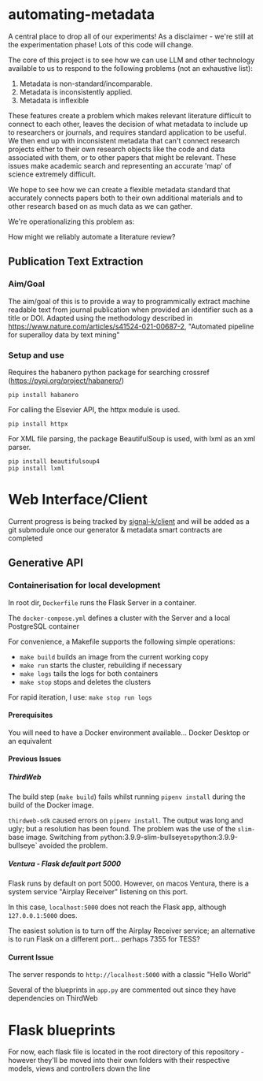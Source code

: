 # automating-metadata

A central place to drop all of our experiments! As a disclaimer - we're still at the experimentation phase! Lots of this code will change. 

The core of this project is to see how we can use LLM and other technology available to us to respond to the following problems (not an exhaustive list): 

1. Metadata is non-standard/incomparable. 
2. Metadata is inconsistently applied.
3. Metadata is inflexible

These features create a problem which makes relevant literature difficult to connect to each other, leaves the decision of what metadata to include up to researchers or journals, and requires standard application to be useful. We then end up with inconsistent metadata that can't connect research projects either to their own research objects like the code and data associated with them, or to other papers that might be relevant. These issues make academic search and representing an accurate 'map' of science extremely difficult. 

We hope to see how we can create a flexible metadata standard that accurately connects papers both to their own additional materials and to other research based on as much data as we can gather. 

We're operationalizing this problem as: 

How might we reliably automate a literature review? 

## Publication Text Extraction
### Aim/Goal
The aim/goal of this is to provide a way to programmically extract machine readable text from journal publication when provided an identifier such as a title or DOI.
Adapted using the methodology described in https://www.nature.com/articles/s41524-021-00687-2, "Automated pipeline for superalloy data by text mining"

### Setup and use
Requires the habanero python package for searching crossref (https://pypi.org/project/habanero/)

```shell
pip install habanero
```

For calling the Elsevier API, the httpx module is used.

```shell
pip install httpx
```

For XML file parsing, the package BeautifulSoup is used, with lxml as an xml parser.

```shell
pip install beautifulsoup4
pip install lxml
```

# Web Interface/Client
Current progress is being tracked by [signal-k/client](http://github.com/Signal-K/client/pull/19) and will be added as a git submodule once our generator & metadata smart contracts are completed

## Generative API
### Containerisation for local development

In root dir, `Dockerfile` runs the Flask Server in a container.

The `docker-compose.yml` defines a cluster with the Server and a local PostgreSQL container

For convenience, a Makefile supports the following simple operations:

* `make build` builds an image from the current working copy
* `make run` starts the cluster, rebuilding if necessary
* `make logs` tails the logs for both containers
* `make stop` stops and deletes the clusters

For rapid iteration, I use:
`make stop run logs`

#### Prerequisites

You will need to have a Docker environment available... Docker Desktop or an equivalent

#### Previous Issues

##### ThirdWeb

The build step (`make build`) fails whilst running `pipenv install` during the build of the Docker image.

`thirdweb-sdk` caused errors on `pipenv install`. The output was long and ugly; but a resolution has been found.
The problem was the use of the `slim-` base image.  Switching from `p`ython:3.9.9-slim-bullseye` to `python:3.9.9-bullseye` avoided the problem.

##### Ventura - Flask default port 5000

Flask runs by default on port 5000.  However, on macos Ventura, there is a system service "Airplay Receiver" listening on this port.

In this case, `localhost:5000` does not reach the Flask app, although `127.0.0.1:5000` does.

The easiest solution is to turn off the Airplay Receiver service; an alternative is to run Flask on a different port... perhaps 7355 for TESS?

#### Current Issue

The server responds to `http://localhost:5000` with a classic "Hello World"

Several of the blueprints in `app.py` are commented out since they have dependencies on ThirdWeb

# Flask blueprints
For now, each flask file is located in the root directory of this repository - however they'll be moved into their own folders with their respective models, views and controllers down the line